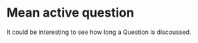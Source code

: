 Mean active question
====================
It could be interesting to see how long a Question is discoussed.